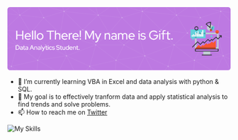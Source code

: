 ![Welcome](https://github.com/GRambuda/GRambuda/blob/main/assets/github-header-Gift.png)

- 🌱 I’m currently learning VBA in Excel and data analysis with python & SQL.
- 🎯 My goal is to effectively tranform data and apply statistical analysis to find trends and solve problems.
- 📫 How to reach me on [Twitter](https://twitter.com/GigiRivani)

![My Skills](https://skillicons.dev/icons?i=py,r,mysql,postgres,git)

<!---
GRambuda/GRambuda is a ✨ special ✨ repository because its `README.md`.
--->
